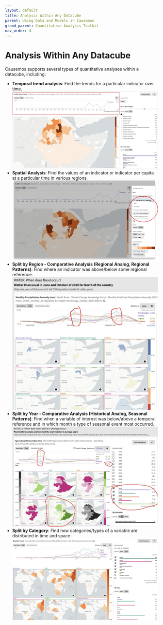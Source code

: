 ```yaml
---
layout: default
title: Analysis Within Any Datacube
parent: Using Data and Models in Causemos
grand_parent: Quantitative Analysis Toolkit
nav_order: 4
---
```


# Analysis Within Any Datacube

Causemos supports several types of quantitative analyses within a
datacube, including:

-   **Temporal trend analysis**: Find the trends for a particular
    indicator over time.
    ![Use the Conflict Event Count timeline to determine whether conflict events are increasing over time.](../../images/causemos/image10.jpg)
-   **Spatial Analysis**: Find the values of an indicator or indicator
    per capita at a particular time in various regions.
    ![See which regions had the most conflict events in 2021. To avoid reflecting the population density, change units to per 1M people to see which conflict is the worst in the West.](../../images/causemos/image2.png)
-   **Split by Region - Comparative Analysis (Regional Analog, Regional
    Patterns)**: Find where an indicator was above/below some regional
    reference.
    ![Examine precipitation anomalies split by region to find that June and October were wetter than usual in the northern regions of the  country.](../../images/causemos/image53.jpg)
-   **Split by Year - Comparative Analysis (Historical Analog, Seasonal
    Patterns)**: Find when a variable of interest was below/above a
    temporal reference and in which month a type of seasonal event
    most occurred.
    ![Top, compare agriculture stress for the last five years relative to the average of all years, revealing that the greatest variability was in April. Right, examine stacked years of monthly agricultural stress data.](../../images/causemos/image38.jpg)
-   **Split by Category**: Find how categories/types of a variable are
    distributed in time and space.
    ![Examine the frequency of different types of natural disasters across time and space.](../../images/causemos/image24.jpg)